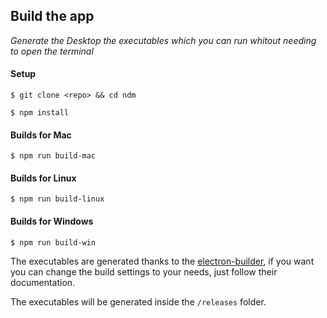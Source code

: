 
## Build the app

_Generate the Desktop the executables which you can run whitout needing to open the terminal_ 

#### Setup

`$ git clone <repo> && cd ndm`

`$ npm install`


#### Builds for Mac

`$ npm run build-mac`

#### Builds for Linux

`$ npm run build-linux`

#### Builds for Windows

`$ npm run build-win`


The executables are generated thanks to the [electron-builder](https://github.com/electron-userland/electron-builder), if you want you can change the build settings to your needs, just follow their documentation.

The executables will be generated inside the `/releases` folder.

